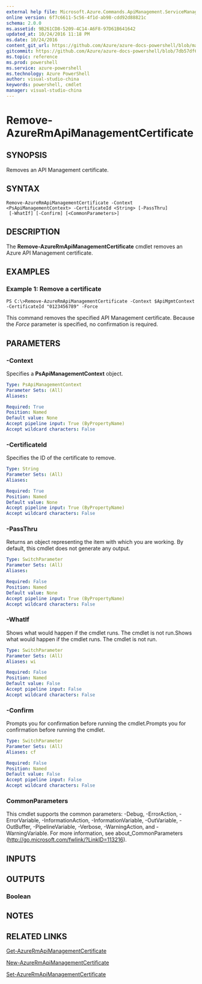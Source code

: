 ```yaml
---
external help file: Microsoft.Azure.Commands.ApiManagement.ServiceManagement.dll-Help.xml
online version: 6f7c6611-5c56-4f1d-ab98-cdd92d88821c
schema: 2.0.0
ms.assetid: 9B261CD8-5209-4C14-A6F8-97D61B641642
updated_at: 10/24/2016 11:18 PM
ms.date: 10/24/2016
content_git_url: https://github.com/Azure/azure-docs-powershell/blob/master/azureps-cmdlets-docs/ResourceManager/Microsoft.Azure.Commands.ApiManagement.ServiceManagement/v2.2.0/Remove-AzureRmApiManagementCertificate.md
gitcommit: https://github.com/Azure/azure-docs-powershell/blob/7db57df6b5e709a7c001e6de362a1240d7583ae8/azureps-cmdlets-docs/ResourceManager/Microsoft.Azure.Commands.ApiManagement.ServiceManagement/v2.2.0/Remove-AzureRmApiManagementCertificate.md
ms.topic: reference
ms.prod: powershell
ms.service: azure-powershell
ms.technology: Azure PowerShell
author: visual-studio-china
keywords: powershell, cmdlet
manager: visual-studio-china
---
```


# Remove-AzureRmApiManagementCertificate

## SYNOPSIS
Removes an API Management certificate.

## SYNTAX

```
Remove-AzureRmApiManagementCertificate -Context <PsApiManagementContext> -CertificateId <String> [-PassThru]
 [-WhatIf] [-Confirm] [<CommonParameters>]
```

## DESCRIPTION
The **Remove-AzureRmApiManagementCertificate** cmdlet removes an Azure API Management certificate.

## EXAMPLES

### Example 1: Remove a certificate
```
PS C:\>Remove-AzureRmApiManagementCertificate -Context $ApiMgmtContext -CertificateId "0123456789" -Force
```

This command removes the specified API Management certificate.
Because the *Force* parameter is specified, no confirmation is required.

## PARAMETERS

### -Context
Specifies a **PsApiManagementContext** object.

```yaml
Type: PsApiManagementContext
Parameter Sets: (All)
Aliases: 

Required: True
Position: Named
Default value: None
Accept pipeline input: True (ByPropertyName)
Accept wildcard characters: False
```

### -CertificateId
Specifies the ID of the certificate to remove.

```yaml
Type: String
Parameter Sets: (All)
Aliases: 

Required: True
Position: Named
Default value: None
Accept pipeline input: True (ByPropertyName)
Accept wildcard characters: False
```

### -PassThru
Returns an object representing the item with which you are working.
By default, this cmdlet does not generate any output.

```yaml
Type: SwitchParameter
Parameter Sets: (All)
Aliases: 

Required: False
Position: Named
Default value: None
Accept pipeline input: True (ByPropertyName)
Accept wildcard characters: False
```

### -WhatIf
Shows what would happen if the cmdlet runs.
The cmdlet is not run.Shows what would happen if the cmdlet runs.
The cmdlet is not run.

```yaml
Type: SwitchParameter
Parameter Sets: (All)
Aliases: wi

Required: False
Position: Named
Default value: False
Accept pipeline input: False
Accept wildcard characters: False
```

### -Confirm
Prompts you for confirmation before running the cmdlet.Prompts you for confirmation before running the cmdlet.

```yaml
Type: SwitchParameter
Parameter Sets: (All)
Aliases: cf

Required: False
Position: Named
Default value: False
Accept pipeline input: False
Accept wildcard characters: False
```

### CommonParameters
This cmdlet supports the common parameters: -Debug, -ErrorAction, -ErrorVariable, -InformationAction, -InformationVariable, -OutVariable, -OutBuffer, -PipelineVariable, -Verbose, -WarningAction, and -WarningVariable. For more information, see about_CommonParameters (http://go.microsoft.com/fwlink/?LinkID=113216).

## INPUTS

## OUTPUTS

### Boolean

## NOTES

## RELATED LINKS

[Get-AzureRmApiManagementCertificate](.\Get-AzureRmApiManagementCertificate.md)

[New-AzureRmApiManagementCertificate](.\New-AzureRmApiManagementCertificate.md)

[Set-AzureRmApiManagementCertificate](.\Set-AzureRmApiManagementCertificate.md)


